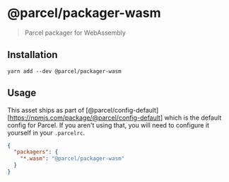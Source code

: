 # @parcel/packager-wasm

> Parcel packager for WebAssembly

## Installation

```
yarn add --dev @parcel/packager-wasm
```

## Usage

This asset ships as part of [@parcel/config-default][https://npmjs.com/package/@parcel/config-default]
which is the default config for Parcel. If you aren't using that, you will need
to configure it yourself in your `.parcelrc`.

```json
{
  "packagers": {
    "*.wasm": "@parcel/packager-wasm"
  }
}
```
